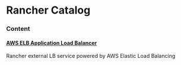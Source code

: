 # Rancher Catalog

### Content

#### [AWS ELB Application Load Balancer](https://github.com/schuylr/external-lb/tree/advanced/providers/elbv2)
Rancher external LB service powered by AWS Elastic Load Balancing
